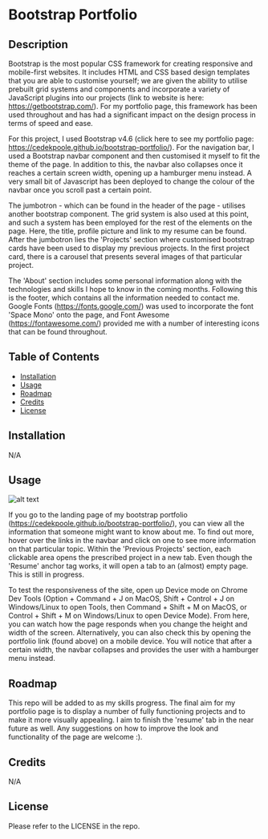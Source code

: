 # Bootstrap Portfolio

## Description

Bootstrap is the most popular CSS framework for creating responsive and mobile-first websites. It includes HTML and CSS based design templates that you are able to customise yourself; we are given the ability to utilise prebuilt grid systems and components and incorporate a variety of JavaScript plugins into our projects (link to website is here: https://getbootstrap.com/). For my portfolio page, this framework has been used throughout and has had a significant impact on the design process in terms of speed and ease.

For this project, I used Bootstrap v4.6 (click here to see my portfolio page: https://cedekpoole.github.io/bootstrap-portfolio/). For the navigation bar, I used a Bootstrap navbar component and then customised it myself to fit the theme of the page. In addition to this, the navbar also collapses once it reaches a certain screen width, opening up a hamburger menu instead. A very small bit of Javascript has been deployed to change the colour of the navbar once you scroll past a certain point.

The jumbotron - which can be found in the header of the page - utilises another bootstrap component. The grid system is also used at this point, and such a system has been employed for the rest of the elements on the page. Here, the title, profile picture and link to my resume can be found. After the jumbotron lies the 'Projects' section where customised bootstrap cards have been used to display my previous projects. In the first project card, there is a carousel that presents several images of that particular project.

The 'About' section includes some personal information along with the technologies and skills I hope to know in the coming months. Following this is the footer, which contains all the information needed to contact me. Google Fonts (https://fonts.google.com/) was used to incorporate the font 'Space Mono' onto the page, and Font Awesome (https://fontawesome.com/) provided me with a number of interesting icons that can be found throughout.

## Table of Contents

- [Installation](#installation)
- [Usage](#usage)
- [Roadmap](#roadmap)
- [Credits](#credits)
- [License](#license)

## Installation

N/A

## Usage

![alt text](assets/images/bootstrap-portfolio.gif "Portfolio page gif")

If you go to the landing page of my bootstrap portfolio (https://cedekpoole.github.io/bootstrap-portfolio/), you can view all the information that someone might want to know about me. To find out more, hover over the links in the navbar and click on one to see more information on that particular topic. Within the 'Previous Projects' section, each clickable area opens the prescribed project in a new tab. Even though the 'Resume' anchor tag works, it will open a tab to an (almost) empty page. This is still in progress.

To test the responsiveness of the site, open up Device mode on Chrome Dev Tools (Option + Command + J on MacOS, Shift + Control + J on Windows/Linux to open Tools, then Command + Shift + M on MacOS, or Control + Shift + M on Windows/Linux to open Device Mode). From here, you can watch how the page responds when you change the height and width of the screen. Alternatively, you can also check this by opening the portfolio link (found above) on a mobile device. You will notice that after a certain width, the navbar collapses and provides the user with a hamburger menu instead.

## Roadmap

This repo will be added to as my skills progress. The final aim for my portfolio page is to display a number of fully functioning projects and to make it more visually appealing. I aim to finish the 'resume' tab in the near future as well. Any suggestions on how to improve the look and functionality of the page are welcome :).

## Credits

N/A

## License

Please refer to the LICENSE in the repo.
